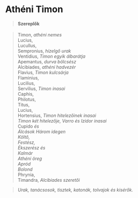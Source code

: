 <!-- ======================================================================
--- Search engine
title:          Athéni Timon
keywords:       Timon, Athén, tragédia
description:    William Shakespeare: Athéni Timon.
--- Menu system
order:          20
text:           Athéni Timon
hidden:         false
umbel:          false
--- Page properties
id:             /tragedies/timon-of-athens
document:       
layout:         layout-2-left
$-left:         play-list
searchable:     true
======================================================================= -->

# Athéni Timon

>   #### Szereplők
    
>   Timon, _athéni nemes_  
    Lucius,  
    Lucullus,  
    Sempronius, _hízelgő urak_  
    Ventidius, _Timon egyik álbarátja_  
    Apemantus, _durva bölcsész_  
    Alcibiades, _athéni hadvezér_  
    Flavius, _Timon kulcsárja_  
    Flaminius,  
    Lucilius,  
    Servilius, _Timon inasai_  
    Caphis,  
    Philotus,  
    Titus,  
    Lucius,  
    Hortensius, _Timon hitelezőinek inasai_  
    _Timon két hitelezője, Varro és Izidor inasai_  
    Cupido _és_  
    _Álcások_
    _Három idegen_  
    _Költő,  
    Festész,  
    Ékszerész és  
    Kalmár_  
    _Athéni öreg_  
    _Apród_  
    _Bolond_  
    Phrynia,  
    Timandra, _Alcibiades szeretői_
    
>   _Urak, tanácsosok, tisztek, katonák, tolvajok és kisérők._
